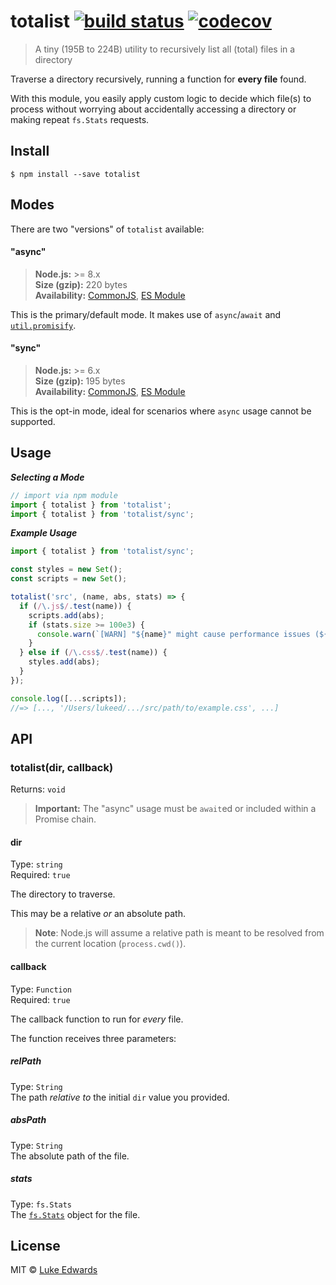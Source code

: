 # totalist [![build status](https://badgen.now.sh/github/status/lukeed/totalist)](https://github.com/lukeed/totalist/actions) [![codecov](https://badgen.now.sh/codecov/c/github/lukeed/totalist)](https://codecov.io/gh/lukeed/totalist)

> A tiny (195B to 224B) utility to recursively list all (total) files in a directory

Traverse a directory recursively, running a function for **every file** found.

With this module, you easily apply custom logic to decide which file(s) to process without worrying about accidentally
accessing a directory or making repeat `fs.Stats` requests.

## Install

```
$ npm install --save totalist
```

## Modes

There are two "versions" of `totalist` available:

#### "async"

> **Node.js:** >= 8.x<br>
> **Size (gzip):** 220 bytes<br>
> **Availability:** [CommonJS](https://unpkg.com/totalist/dist/index.js), [ES Module](https://unpkg.com/totalist/dist/index.mjs)

This is the primary/default mode. It makes use of `async`/`await`
and [`util.promisify`](https://nodejs.org/api/util.html#util_util_promisify_original).

#### "sync"

> **Node.js:** >= 6.x<br>
> **Size (gzip):** 195 bytes<br>
> **Availability:** [CommonJS](https://unpkg.com/totalist/sync/index.js), [ES Module](https://unpkg.com/totalist/sync/index.mjs)

This is the opt-in mode, ideal for scenarios where `async` usage cannot be supported.

## Usage

***Selecting a Mode***

```js
// import via npm module
import { totalist } from 'totalist';
import { totalist } from 'totalist/sync';
```

***Example Usage***

```js
import { totalist } from 'totalist/sync';

const styles = new Set();
const scripts = new Set();

totalist('src', (name, abs, stats) => {
  if (/\.js$/.test(name)) {
    scripts.add(abs);
    if (stats.size >= 100e3) {
      console.warn(`[WARN] "${name}" might cause performance issues (${stats.size})`);
    }
  } else if (/\.css$/.test(name)) {
    styles.add(abs);
  }
});

console.log([...scripts]);
//=> [..., '/Users/lukeed/.../src/path/to/example.css', ...]
```

## API

### totalist(dir, callback)

Returns: `void`

> **Important:** The "async" usage must be `await`ed or included within a Promise chain.

#### dir

Type: `string`<br>
Required: `true`

The directory to traverse.

This may be a relative _or_ an absolute path.

> **Note**: Node.js will assume a relative path is meant to be resolved from the current location (`process.cwd()`).

#### callback

Type: `Function`<br>
Required: `true`

The callback function to run for _every_ file.

The function receives three parameters:

##### relPath

Type: `String`<br>
The path _relative to_ the initial `dir` value you provided.

##### absPath

Type: `String`<br>
The absolute path of the file.

##### stats

Type: `fs.Stats`<br>
The [`fs.Stats`](https://nodejs.org/api/fs.html#fs_class_fs_stats) object for the file.

## License

MIT © [Luke Edwards](https://lukeed.com)
